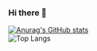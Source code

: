 ### Hi there 👋
[![Anurag's GitHub stats](https://github-readme-stats.vercel.app/api?username=yacinebenkaidali&show_icons=true&theme=radical&count_private=true&role=OWNER,ORGANIZATION_MEMBER,COLLABORATOR)](https://github.com/anuraghazra/github-readme-stats)\
![Top Langs](https://github-readme-stats.vercel.app/api/top-langs/?username=yacinebenkaidali&theme=tokyonight)
